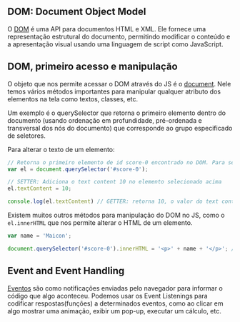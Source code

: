 ## DOM: Document Object Model

O [DOM](https://developer.mozilla.org/pt-BR/docs/DOM) é uma API para documentos HTML e XML. Ele fornece uma representação estrutural do documento, permitindo modificar o conteúdo e a apresentação visual usando uma linguagem de script como JavaScript.


## DOM, primeiro acesso e manipulação

O objeto que nos permite acessar o DOM através do JS é o [document](https://developer.mozilla.org/pt-BR/docs/Web/API/Document/querySelector). Nele temos vários métodos importantes para manipular qualquer atributo dos elementos na tela como textos, classes, etc.

Um exemplo é o querySelector que retorna o primeiro elemento dentro do documento (usando ordenação em profundidade, pré-ordenada e transversal dos nós do documento) que corresponde ao grupo especificado de seletores.

Para alterar o texto de um elemento:

```javascript
// Retorna o primeiro elemento de id score-0 encontrado no DOM. Para selecionar um elemento pela classe usamos o prfixo '.', e também podemos selecionar um elemento por tag, exemplo document.querySelector('body')
var el = document.querySelector('#score-0');

// SETTER: Adiciona o text content 10 no elemento selecionado acima
el.textContent = 10;

console.log(el.textContent) // GETTER: retorna 10, o valor do text content do elemento em questão;
```

Existem muitos outros métodos para manipulação do DOM no JS, como o ```el.innerHTML``` que nos permite alterar o HTML de um elemento.

```javascript
var name = 'Maicon';

document.querySelector('#score-0').innerHTML = '<p>' + name + '</p>'; // Add <p>Maicon</p> to element
```

## Event and Event Handling

[Eventos](https://developer.mozilla.org/pt-BR/docs/Web/API/EventListener) são como notificações enviadas pelo navegador para informar o código que algo aconteceu. Podemos usar os Event Listenings para codificar respostas(funções) a determinados eventos, como ao clicar em algo mostrar uma animação, exibir um pop-up, executar um cálculo, etc.
